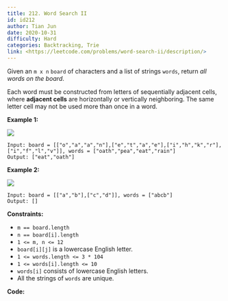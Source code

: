 ```yaml
---
title: 212. Word Search II
id: id212
author: Tian Jun
date: 2020-10-31
difficulty: Hard
categories: Backtracking, Trie
link: <https://leetcode.com/problems/word-search-ii/description/>
---
```


Given an `m x n` `board` of characters and a list of strings `words`, return
_all words on the board_.

Each word must be constructed from letters of sequentially adjacent cells,
where **adjacent cells** are horizontally or vertically neighboring. The same
letter cell may not be used more than once in a word.



**Example 1:**

![](https://assets.leetcode.com/uploads/2020/11/07/search1.jpg)
            
	Input: board = [["o","a","a","n"],["e","t","a","e"],["i","h","k","r"],["i","f","l","v"]], words = ["oath","pea","eat","rain"]    
	Output: ["eat","oath"]    

**Example 2:**

![](https://assets.leetcode.com/uploads/2020/11/07/search2.jpg)
            
	Input: board = [["a","b"],["c","d"]], words = ["abcb"]    
	Output: []    



**Constraints:**

  * `m == board.length`
  * `n == board[i].length`
  * `1 <= m, n <= 12`
  * `board[i][j]` is a lowercase English letter.
  * `1 <= words.length <= 3 * 104`
  * `1 <= words[i].length <= 10`
  * `words[i]` consists of lowercase English letters.
  * All the strings of `words` are unique.


**Code:**
